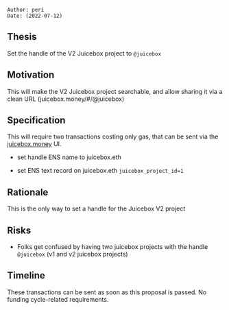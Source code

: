 
 
```plain text
Author: peri
Date: (2022-07-12)
```

## Thesis

Set the handle of the V2 Juicebox project to `@juicebox`

## Motivation

This will make the V2 Juicebox project searchable, and allow sharing it via a clean URL (juicebox.money/#/@juicebox)

## Specification

This will require two transactions costing only gas, that can be sent via the [juicebox.money](http://juicebox.money) UI.

- set handle ENS name to juicebox.eth

- set ENS text record on juicebox.eth `juicebox_project_id=1`

## Rationale

This is the only way to set a handle for the Juicebox V2 project

## Risks

- Folks get confused by having two juicebox projects with the handle `@juicebox` (v1 and v2 juicebox projects)

## Timeline

These transactions can be sent as soon as this proposal is passed. No funding cycle-related requirements.

